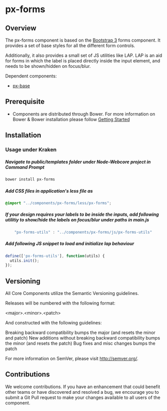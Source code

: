 # px-forms

## Overview
The px-forms component is based on the [Bootstrap 3](http://getbootstrap.com/css/#forms) forms component. It provides a set of base styles for all the different form controls.

Additionally, it also provides a small set of JS utilities like LAP. LAP is an aid for forms in which the label is placed directly inside the input element, and needs to be shown/hidden on focus/blur.


Dependent components:
   * [px-base](https://github.paypal.com/UIE-Components/px-base)

## Prerequisite
   * Components are distributed through Bower. For more information on Bower & Bower installation please follow [Getting Started](https://github.paypal.com/pages/UIE-components/px-bootstrap/getting-started.html)

## Installation
### Usage under Kraken
##### Navigate to public/templates folder under Node-Webcore project in Command Prompt
```sh
bower install px-forms
```
##### Add CSS files in application's less file as
```css
@import "../components/px-forms/less/px-forms";
```
##### If your design requires your labels to be inside the inputs, add following utilitiy to show/hide the labels on focus/blur under paths in main.js
```javascript
	"px-forms-utils" : "../components/px-forms/js/px-forms-utils"
```
##### Add following JS snippet to load and initialize lap behaviour
```javascript
define(['px-forms-utils'], function(utils) {
  utils.init();
});
```

## Versioning
All Core Components utilize the Semantic Versioning guidelines.

Releases will be numbered with the following format:

&lt;major&gt;.&lt;minor&gt;.&lt;patch&gt;

And constructed with the following guidelines:

Breaking backward compatibility bumps the major (and resets the minor and patch)
New additions without breaking backward compatibility bumps the minor (and resets the patch)
Bug fixes and misc changes bumps the patch

For more information on SemVer, please visit http://semver.org/.

## Contributions

We welcome contributions. If you have an enhancement that could benefit other teams or have discovered and resolved a bug, we encourage you to submit a Git Pull request to make your changes available to all users of the component.
